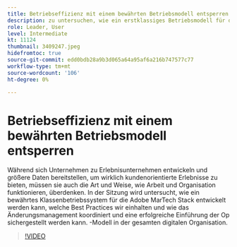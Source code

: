 ```yaml
---
title: Betriebseffizienz mit einem bewährten Betriebsmodell entsperren
description: zu untersuchen, wie ein erstklassiges Betriebsmodell für die Adobe MarTech Stack entwickelt werden kann, welche Best Practices beachten wir?
role: Leader, User
level: Intermediate
kt: 11124
thumbnail: 3409247.jpeg
hidefromtoc: true
source-git-commit: edd0bdb28a9b3d065a64a95af6a216b747577c77
workflow-type: tm+mt
source-wordcount: '106'
ht-degree: 0%

---
```


# Betriebseffizienz mit einem bewährten Betriebsmodell entsperren

Während sich Unternehmen zu Erlebnisunternehmen entwickeln und größere Daten bereitstellen, um wirklich kundenorientierte Erlebnisse zu bieten, müssen sie auch die Art und Weise, wie Arbeit und Organisation funktionieren, überdenken. In der Sitzung wird untersucht, wie ein bewährtes Klassenbetriebssystem für die Adobe MarTech Stack entwickelt werden kann, welche Best Practices wir einhalten und wie das Änderungsmanagement koordiniert und eine erfolgreiche Einführung der Op sichergestellt werden kann. -Modell in der gesamten digitalen Organisation.

>[!VIDEO](https://video.tv.adobe.com/v/3409247/?quality=12&learn=on)
